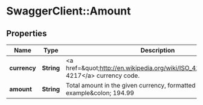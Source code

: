 # SwaggerClient::Amount

## Properties
Name | Type | Description | Notes
------------ | ------------- | ------------- | -------------
**currency** | **String** | &lt;a href&#x3D;\&quot;http://en.wikipedia.org/wiki/ISO_4217\&quot;&gt;ISO 4217&lt;/a&gt; currency code. | 
**amount** | **String** | Total amount in the given currency, formatted appropriately. For example&amp;colon; 194.99 | 


